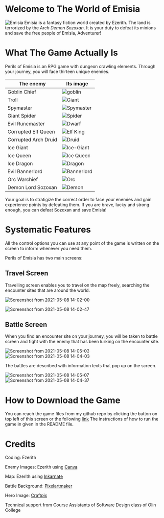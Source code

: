 # Welcome to The World of Emisia

![Emisia](https://user-images.githubusercontent.com/78497957/117544893-7b90d300-aff1-11eb-9d4b-fb9d93cfeac7.jpg)
Emisia is a fantasy fiction world created by Ezerith. The land is terrorized by the *Arch Demon Sozoxan*.
It is your duty to defeat its minions and save the free people of Emisia, Adventurer!

# What The Game Actually Is
Perils of Emisia is an RPG game with dungeon crawling elements. Through your journey, you will face thirteen unique enemies.

The enemy | Its image
----------|-----------
Goblin Chief|![goblin](https://user-images.githubusercontent.com/78497957/117547239-4d35e680-b037-11eb-860d-dc22d09f4af8.png)
Troll|![Giant](https://user-images.githubusercontent.com/78497957/117547245-58891200-b037-11eb-8147-6411153f1bb2.png)
Spymaster|![Spymaster](https://user-images.githubusercontent.com/78497957/117547255-6343a700-b037-11eb-829b-ca7583bd967a.png)
Giant Spider|![Spider](https://user-images.githubusercontent.com/78497957/117547260-6dfe3c00-b037-11eb-9682-7de808f9d304.png)
Evil Runemaster|![Dwarf](https://user-images.githubusercontent.com/78497957/117547268-76567700-b037-11eb-8d66-bc5e754ab74b.png)
Corrupted Elf Queen|![Elf King](https://user-images.githubusercontent.com/78497957/117547275-7eaeb200-b037-11eb-8c7d-23b083cbd250.png)
Corrupted Arch Druid|![Druid](https://user-images.githubusercontent.com/78497957/117547281-85d5c000-b037-11eb-9447-18633c7d9b48.png)
Ice Giant|![Ice-Giant](https://user-images.githubusercontent.com/78497957/117545895-bd237d00-aff5-11eb-894e-f442310a6d04.png)
Ice Queen|![Ice Queen](https://user-images.githubusercontent.com/78497957/117547493-8ae73f00-b038-11eb-89e5-916d5a7179bb.png)
Ice Dragon|![Dragon](https://user-images.githubusercontent.com/78497957/117547295-95ed9f80-b037-11eb-8fb0-0dc000358ad5.png)
Evil Bannerlord|![Bannerlord](https://user-images.githubusercontent.com/78497957/117547320-aef65080-b037-11eb-85f9-8df9d3579a8b.png)
Orc Warchief|![Orc](https://user-images.githubusercontent.com/78497957/117547308-a00f9e00-b037-11eb-9758-b33c6c6d74e6.png)
Demon Lord Sozoxan|![Demon](https://user-images.githubusercontent.com/78497957/117547315-a9990600-b037-11eb-9930-64e0f618de02.png)

Your goal is to stratigize the correct order to face your enemies and gain experience points by defeating them. If you are brave, lucky and strong enough,
you can defeat Sozoxan and save Emisia!



# Systematic Features
All the control options you can use at any point of the game is written on the screen to inform whenever you need them.


Perils of Emisia has two main screens:

## Travel Screen
Travelling screen enables you to travel on the map freely, searching the encounter sites that are around the world.

![Screenshot from 2021-05-08 14-02-00](https://user-images.githubusercontent.com/78497957/117549323-76a83f80-b042-11eb-99f2-60d017a824dd.png)

![Screenshot from 2021-05-08 14-02-47](https://user-images.githubusercontent.com/78497957/117549325-790a9980-b042-11eb-97db-02fcd579b272.png)

## Battle Screen
When you find an encounter site on your journey, you will be taken to battle screen and fight with the enemy that has been lurking on the encounter site.

![Screenshot from 2021-05-08 14-05-03](https://user-images.githubusercontent.com/78497957/117549337-832c9800-b042-11eb-8191-51b59bb36f36.png)
![Screenshot from 2021-05-08 14-04-03](https://user-images.githubusercontent.com/78497957/117549338-858ef200-b042-11eb-9b9c-5f31db7f854a.png)


The battles are described with information texts that pop up on the screen.

![Screenshot from 2021-05-08 14-05-07](https://user-images.githubusercontent.com/78497957/117549339-8aec3c80-b042-11eb-80df-071ae269b2c4.png)
![Screenshot from 2021-05-08 14-04-37](https://user-images.githubusercontent.com/78497957/117549341-8de72d00-b042-11eb-9f9f-5e2e1ed894ad.png)


# How to Download the Game
You can reach the game files from my github repo by clicking the button on top left of this screen or the following [link](https://github.com/olincollege/Perils-of-Emisia)
The instructions of how to run the game in given in the README file.

# Credits

Coding: Ezerith

Enemy Images: Ezerith using [Canva](canva.com)

Map: Ezerith using [Inkarnate](https://inkarnate.com/)

Battle Background: [Pixelartmaker](http://pixelartmaker.com/art/06a996de8509722)

Hero Image: [Craftpix](https://craftpix.net/)

Technical support from Course Assistants of Software Design class of Olin College
